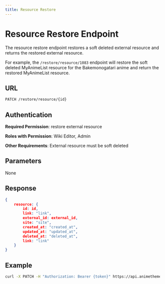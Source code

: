 ```yaml
---
title: Resource Restore
---
```


# Resource Restore Endpoint

The resource restore endpoint restores a soft deleted external resource and returns the restored external resource.

For example, the `/restore/resource/1083` endpoint will restore the soft deleted MyAnimeList resource for the Bakemonogatari anime and return the restored MyAnimeList resource.

## URL

```sh
PATCH /restore/resource/{id}
```

## Authentication

**Required Permission**: restore external resource

**Roles with Permission**: Wiki Editor, Admin

**Other Requirements**: External resource must be soft deleted

## Parameters

None

## Response

```json
{
    resource: {
        id: id,
        link: "link",
        external_id: external_id,
        site: "site",
        created_at: "created_at",
        updated_at: "updated_at",
        deleted_at: "deleted_at",
        link: "link"
    }
}
```

## Example

```bash
curl -X PATCH -H "Authorization: Bearer {token}" https://api.animethemes.moe/restore/resource/1083
```
